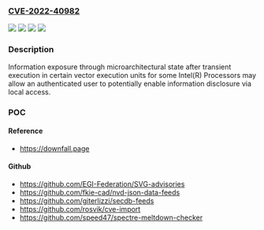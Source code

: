 ### [CVE-2022-40982](https://cve.mitre.org/cgi-bin/cvename.cgi?name=CVE-2022-40982)
![](https://img.shields.io/static/v1?label=Product&message=Intel(R)%20Processors&color=blue)
![](https://img.shields.io/static/v1?label=Version&message=%3D%20See%20references%20&color=brighgreen)
![](https://img.shields.io/static/v1?label=Vulnerability&message=Information%20exposure%20through%20microarchitectural%20state%20after%20transient%20execution&color=brighgreen)
![](https://img.shields.io/static/v1?label=Vulnerability&message=information%20disclosure&color=brighgreen)

### Description

Information exposure through microarchitectural state after transient execution in certain vector execution units for some Intel(R) Processors may allow an authenticated user to potentially enable information disclosure via local access.

### POC

#### Reference
- https://downfall.page

#### Github
- https://github.com/EGI-Federation/SVG-advisories
- https://github.com/fkie-cad/nvd-json-data-feeds
- https://github.com/giterlizzi/secdb-feeds
- https://github.com/rosvik/cve-import
- https://github.com/speed47/spectre-meltdown-checker


